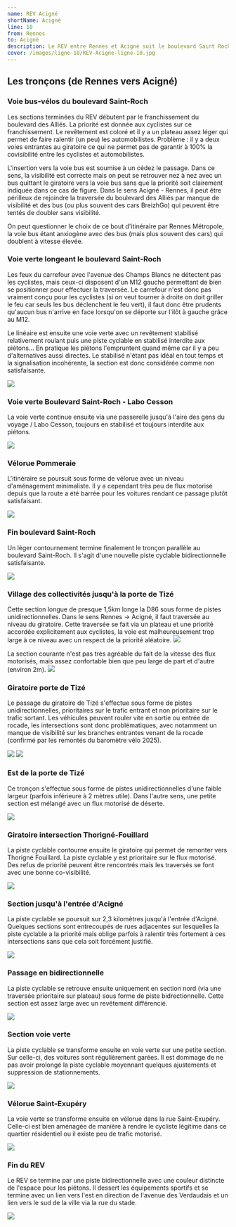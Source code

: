 ```yaml
---
name: REV Acigné
shortName: Acigné
line: 10
from: Rennes
to: Acigné
description: Le REV entre Rennes et Acigné suit le boulevard Saint Roch à Cesson-Sévigné puis La Pommeraie avant de continuer sous la forme de deux pistes unidirectionnelles de part et d'autre de la D86 avec un anneau cyclable porte de Tizé qui se prolonge ensuite par des pistes unidirectionnelles jusqu'à Acigné.
cover: /images/ligne-10/REV-Acigne-ligne-10.jpg
---
```


## Les tronçons (de Rennes vers Acigné)

### Voie bus-vélos du boulevard Saint-Roch
Les sections terminées du REV débutent par le franchissement du boulevard des Alliés. La priorité est donnée aux cyclistes sur ce franchissement. Le revêtement est coloré et il y a un plateau assez léger qui permet de faire ralentir (un peu) les automobilistes. 
Problème : il y a deux voies entrantes au giratoire ce qui ne permet pas de garantir à 100% la covisibilité entre les cyclistes et automobilistes.

L'insertion vers la voie bus est soumise à un cédez le passage. Dans ce sens, la visibilité est correcte mais on peut se retrouver nez à nez avec un bus quittant le giratoire vers la voie bus sans que la priorité soit clairement indiquée dans ce cas de figure. Dans le sens Acigné - Rennes, il peut être périlleux de rejoindre la traversée du boulevard des Alliés par manque de visibilité et des bus (ou plus souvent des cars BreizhGo) qui peuvent être tentés de doubler sans visibilité.

On peut questionner le choix de ce bout d'itinéraire par Rennes Métropole, la voie bus étant anxiogène avec des bus (mais plus souvent des cars) qui doublent à vitesse élevée.

### Voie verte longeant le boulevard Saint-Roch
Les feux du carrefour avec l'avenue des Champs Blancs ne détectent pas les cyclistes, mais ceux-ci disposent d'un M12 gauche permettant de bien se positionner pour effectuer la traversée. Le carrefour n'est donc pas vraiment conçu pour les cyclistes (si on veut tourner à droite on doit griller le feu car seuls les bus déclenchent le feu vert), il faut donc être prudents qu'aucun bus n'arrive en face lorsqu'on se déporte sur l'ilôt à gauche grâce au M12.

Le linéaire est ensuite une voie verte avec un revêtement stabilisé relativement roulant puis une piste cyclable en stabilisé interdite aux piétons... En pratique les piétons l'empruntent quand même car il y a peu d'alternatives aussi directes. Le stabilisé n'étant pas idéal en tout temps et la signalisation incohérente, la section est donc considérée comme non satisfaisante.

![](/images/ligne-10/REV-Acigné-ligne-10-voie-verte-saint-roch.jpg)

### Voie verte Boulevard Saint-Roch - Labo Cesson
La voie verte continue ensuite via une passerelle jusqu'à l'aire des gens du voyage / Labo Cesson, toujours en stabilisé et toujours interdite aux piétons.

![](/images/ligne-10/REV-Acigne-ligne-10-voie-verte-labo-cesson.jpg)

### Vélorue Pommeraie
L'itinéraire se poursuit sous forme de vélorue avec un niveau d'aménagement minimaliste. Il y a cependant très peu de flux motorisé depuis que la route a été barrée pour les voitures rendant ce passage plutôt satisfaisant.

![](/images/ligne-10/REV-Acigne-ligne-10-velorue-pommeraie.jpg)

### Fin boulevard Saint-Roch
Un léger contournement termine finalement le tronçon parallèle au boulevard Saint-Roch. Il s'agit d'une nouvelle piste cyclable bidirectionnelle satisfaisante.

![](/images/ligne-10/REV-Acigne-ligne-10-fin-contournement-st-roch.jpg)

### Village des collectivités jusqu'à la porte de Tizé
Cette section longue de presque 1,5km longe la D86 sous forme de pistes unidirectionnelles. Dans le sens Rennes -> Acigné, il faut traversée au niveau du giratoire. Cette traversée se fait via un plateau et une priorité accordée explicitement aux cyclistes, la voie est malheureusement trop large à ce niveau avec un respect de la priorité aléatoire. 
![](/images/ligne-10/REV-Acigne-ligne-10-village-collectivite.jpg)

La section courante n'est pas très agréable du fait de la vitesse des flux motorisés, mais assez confortable bien que peu large de part et d'autre (environ 2m).
![](/images/ligne-10/REV-Acigne-ligne-10-d86.jpg)

### Giratoire porte de Tizé
Le passage du giratoire de Tizé s'effectue sous forme de pistes unidirectionnelles, prioritaires sur le trafic entrant et non prioritaire sur le trafic sortant. Les véhicules peuvent rouler vite en sortie ou entrée de rocade, les intersections sont donc problématiques, avec notamment un manque de visibilité sur les branches entrantes venant de la rocade (confirmé par les remontés du baromètre vélo 2025). 

![](/images/ligne-10/REV-Acigne-ligne-10-tize-sortant.jpg)
![](/images/ligne-10/REV-Acigne-ligne-10-tize-entrant.jpg)

### Est de la porte de Tizé
Ce tronçon s'effectue sous forme de pistes unidirectionnelles d'une faible largeur (parfois inférieure à 2 mètres utile).
Dans l'autre sens, une petite section est mélangé avec un flux motorisé de déserte.

![](/images/ligne-10/REV-Acigne-ligne-10-est-tize.jpg)

### Giratoire intersection Thorigné-Fouillard
La piste cyclable contourne ensuite le giratoire qui permet de remonter vers Thorigné Fouillard. La piste cyclable y est prioritaire sur le flux motorisé. Des refus de priorité peuvent être rencontrés mais les traversés se font avec une bonne co-visibilité.

![](/images/ligne-10/REV-Acigne-ligne-10-giratoire-thorigne.jpg)

### Section jusqu'à l'entrée d'Acigné
La piste cyclable se poursuit sur 2,3 kilomètres jusqu'à l'entrée d'Acigné. Quelques sections sont entrecoupés de rues adjacentes sur lesquelles la piste cyclable a la priorité mais oblige parfois à ralentir très fortement à ces intersections sans que cela soit forcément justifié.

![](/images/ligne-10/REV-Acigne-ligne-10-jusqua-entree-acigne.jpg)

### Passage en bidirectionnelle
La piste cyclable se retrouve ensuite uniquement en section nord (via une traversée prioritaire sur plateau) sous forme de piste bidrectionnelle. Cette section est assez large avec un revêtement différencié.

![](/images/ligne-10/REV-Acigne-ligne-10-entree-acigne-bidi.jpg)

### Section voie verte
La piste cyclable se transforme ensuite en voie verte sur une petite section. Sur celle-ci, des voitures sont régulièrement garées. Il est dommage de ne pas avoir prolongé la piste cyclable moyennant quelques ajustements et suppression de stationnements. 

![](/images/ligne-10/REV-Acigne-ligne-10-entree-acigne-voie-verte.jpg)

### Vélorue Saint-Exupéry
La voie verte se transforme ensuite en vélorue dans la rue Saint-Exupéry. Celle-ci est bien aménagée de manière à rendre le cycliste légitime dans ce quartier résidentiel ou il existe peu de trafic motorisé.

![](/images/ligne-10/REV-Acigne-ligne-10-entree-acigne-velorue-saint-exupery.jpg)

### Fin du REV
Le REV se termine par une piste bidirectionnelle avec une couleur distincte de l'espace pour les piétons. Il dessert les équipements sportifs et se termine avec un lien vers l'est en direction de l'avenue des Verdaudais et un lien vers le sud de la ville via la rue du stade.

![](/images/ligne-10/REV-Acigne-ligne-10-entree-acigne-fin-rev.jpg)